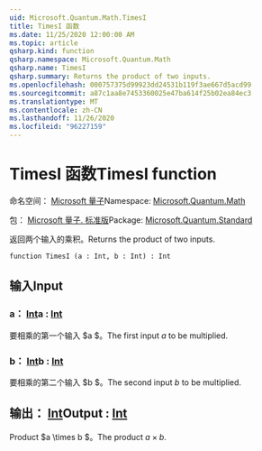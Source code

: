 ```yaml
---
uid: Microsoft.Quantum.Math.TimesI
title: TimesI 函数
ms.date: 11/25/2020 12:00:00 AM
ms.topic: article
qsharp.kind: function
qsharp.namespace: Microsoft.Quantum.Math
qsharp.name: TimesI
qsharp.summary: Returns the product of two inputs.
ms.openlocfilehash: 000757375d99923dd24531b119f3ae667d5acd99
ms.sourcegitcommit: a87c1aa8e7453360025e47ba614f25b02ea84ec3
ms.translationtype: MT
ms.contentlocale: zh-CN
ms.lasthandoff: 11/26/2020
ms.locfileid: "96227159"
---
```

# <a name="timesi-function"></a><span data-ttu-id="922c2-102">TimesI 函数</span><span class="sxs-lookup"><span data-stu-id="922c2-102">TimesI function</span></span>

<span data-ttu-id="922c2-103">命名空间： [Microsoft 量子](xref:Microsoft.Quantum.Math)</span><span class="sxs-lookup"><span data-stu-id="922c2-103">Namespace: [Microsoft.Quantum.Math](xref:Microsoft.Quantum.Math)</span></span>

<span data-ttu-id="922c2-104">包： [Microsoft 量子. 标准版](https://nuget.org/packages/Microsoft.Quantum.Standard)</span><span class="sxs-lookup"><span data-stu-id="922c2-104">Package: [Microsoft.Quantum.Standard](https://nuget.org/packages/Microsoft.Quantum.Standard)</span></span>


<span data-ttu-id="922c2-105">返回两个输入的乘积。</span><span class="sxs-lookup"><span data-stu-id="922c2-105">Returns the product of two inputs.</span></span>

```qsharp
function TimesI (a : Int, b : Int) : Int
```


## <a name="input"></a><span data-ttu-id="922c2-106">输入</span><span class="sxs-lookup"><span data-stu-id="922c2-106">Input</span></span>

### <a name="a--int"></a><span data-ttu-id="922c2-107">a： [Int](xref:microsoft.quantum.lang-ref.int)</span><span class="sxs-lookup"><span data-stu-id="922c2-107">a : [Int](xref:microsoft.quantum.lang-ref.int)</span></span>

<span data-ttu-id="922c2-108">要相乘的第一个输入 $a $。</span><span class="sxs-lookup"><span data-stu-id="922c2-108">The first input $a$ to be multiplied.</span></span>


### <a name="b--int"></a><span data-ttu-id="922c2-109">b： [Int](xref:microsoft.quantum.lang-ref.int)</span><span class="sxs-lookup"><span data-stu-id="922c2-109">b : [Int](xref:microsoft.quantum.lang-ref.int)</span></span>

<span data-ttu-id="922c2-110">要相乘的第二个输入 $b $。</span><span class="sxs-lookup"><span data-stu-id="922c2-110">The second input $b$ to be multiplied.</span></span>



## <a name="output--int"></a><span data-ttu-id="922c2-111">输出： [Int](xref:microsoft.quantum.lang-ref.int)</span><span class="sxs-lookup"><span data-stu-id="922c2-111">Output : [Int](xref:microsoft.quantum.lang-ref.int)</span></span>

<span data-ttu-id="922c2-112">Product $a \times b $。</span><span class="sxs-lookup"><span data-stu-id="922c2-112">The product $a \times b$.</span></span>